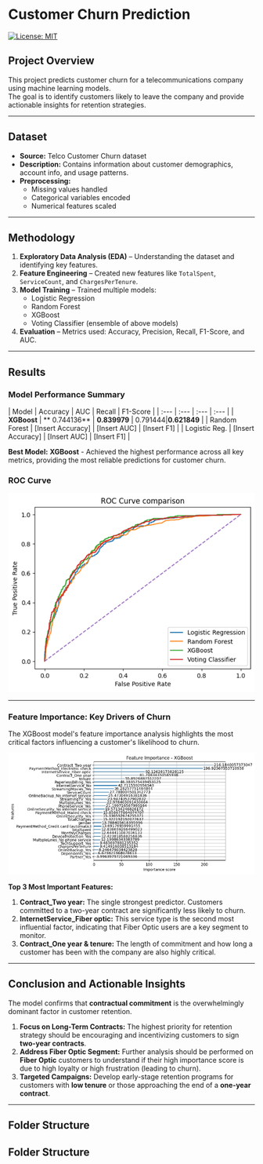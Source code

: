 # Customer Churn Prediction

[![License: MIT](https://img.shields.io/badge/License-MIT-yellow.svg)](LICENSE)

## Project Overview
This project predicts customer churn for a telecommunications company using machine learning models.  
The goal is to identify customers likely to leave the company and provide actionable insights for retention strategies.

---

## Dataset
- **Source:** Telco Customer Churn dataset  
- **Description:** Contains information about customer demographics, account info, and usage patterns.  
- **Preprocessing:**  
  - Missing values handled  
  - Categorical variables encoded  
  - Numerical features scaled  

---

## Methodology
1. **Exploratory Data Analysis (EDA)** – Understanding the dataset and identifying key features.  
2. **Feature Engineering** – Created new features like `TotalSpent`, `ServiceCount`, and `ChargesPerTenure`.  
3. **Model Training** – Trained multiple models:
   - Logistic Regression
   - Random Forest
   - XGBoost
   - Voting Classifier (ensemble of above models)
4. **Evaluation** – Metrics used: Accuracy, Precision, Recall, F1-Score, and AUC.  

---
## Results

### Model Performance Summary
| Model | Accuracy | AUC | Recall | F1-Score |
| :--- | :--- | :--- | :--- |
| **XGBoost** | ** 0.744136** | **0.839979** | 0.791444|**0.621849** |
| Random Forest | [Insert Accuracy] | [Insert AUC] | [Insert F1] |
| Logistic Reg. | [Insert Accuracy] | [Insert AUC] | [Insert F1] |

**Best Model:** **XGBoost** - Achieved the highest performance across all key metrics, providing the most reliable predictions for customer churn.

### ROC Curve
![ROC Curve](README_Assets/Roc-Curve-Comparison.png)

---

### Feature Importance: Key Drivers of Churn

The XGBoost model's feature importance analysis highlights the most critical factors influencing a customer's likelihood to churn.

![Feature Importance](README_Assets/Feature-importance-XGBoost.png)

**Top 3 Most Important Features:**
1.  **Contract_Two year:** The single strongest predictor. Customers committed to a two-year contract are significantly less likely to churn.
2.  **InternetService_Fiber optic:** This service type is the second most influential factor, indicating that Fiber Optic users are a key segment to monitor.
3.  **Contract_One year & tenure:** The length of commitment and how long a customer has been with the company are also highly critical.

---

## Conclusion and Actionable Insights

The model confirms that **contractual commitment** is the overwhelmingly dominant factor in customer retention.

1.  **Focus on Long-Term Contracts:** The highest priority for retention strategy should be encouraging and incentivizing customers to sign **two-year contracts**.
2.  **Address Fiber Optic Segment:** Further analysis should be performed on **Fiber Optic** customers to understand if their high importance score is due to high loyalty or high frustration (leading to churn).
3.  **Targeted Campaigns:** Develop early-stage retention programs for customers with **low tenure** or those approaching the end of a **one-year contract**.

---

## Folder Structure

## Folder Structure

